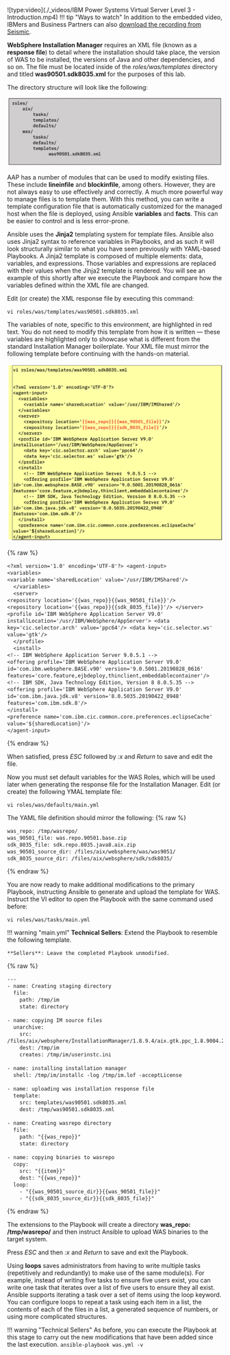 ![type:video](./_videos/IBM Power Systems Virtual Server Level 3 - Introduction.mp4)
!!! tip "Ways to watch"
    In addition to the embedded video, IBMers and Business Partners can also <a href="https://ibm.seismic.com/Link/Content/DCGdHJ7DMdqHD8cV7Wp8f4Rg9Bgd" target="_blank">download the recording from Seismic</a>.

**WebSphere Installation Manager** requires an XML file (known as a **response file**) to detail where the installation should take place, the version of WAS to be installed, the versions of Java and other dependencies, and so on. The file must be located inside of the *roles/was/templates* directory and titled **was90501.sdk8035.xml** for the purposes of this lab.

The directory structure will look like the following:

![](_attachments/part3_figure5.png)

AAP has a number of modules that can be used to modify existing files. These include **lineinfile** and **blockinfile**, among others. However, they are not always easy to use effectively and correctly. A much more powerful way to manage files is to template them. With this method, you can write a template configuration file that is automatically customized for the managed host when the file is deployed, using Ansible **variables** and **facts**. This can be easier to control and is less error-prone.

Ansible uses the **Jinja2** templating system for template files. Ansible also uses Jinja2 syntax to reference variables in Playbooks, and as such it will look structurally similar to what you have seen previously with YAML-based Playbooks. A Jinja2 template is composed of multiple elements: data, variables, and expressions. Those variables and expressions are replaced with their values when the Jinja2 template is rendered. You will see an example of this shortly after we execute the Playbook and compare how the variables defined within the XML file are changed.

Edit (or create) the XML response file by executing this command:

```
vi roles/was/templates/was90501.sdk8035.xml
```

The variables of note, specific to this environment, are highlighted in red text. You do not need to modify this template from how it is written — these variables are highlighted only to showcase what is different from the standard Installation Manager boilerplate. Your XML file must mirror the following template before continuing with the hands-on material.

![](_attachments/part3_figure6.png)

{% raw %}
```
<?xml version='1.0' encoding='UTF-8'?> <agent-input>
<variables>
<variable name='sharedLocation' value='/usr/IBM/IMShared'/>
  </variables>
  <server>
<repository location='{{was_repo}}{{was_90501_file}}'/>
<repository location='{{was_repo}}{{sdk_8035_file}}'/> </server>
<profile id='IBM WebSphere Application Server V9.0'
installLocation='/usr/IBM/WebSphere/AppServer'> <data key='cic.selector.arch' value='ppc64'/> <data key='cic.selector.ws' value='gtk'/>
  </profile>
  <install>
<!-- IBM WebSphere Application Server 9.0.5.1 -->
<offering profile='IBM WebSphere Application Server V9.0' id='com.ibm.websphere.BASE.v90' version='9.0.5001.20190828_0616' features='core.feature,ejbdeploy,thinclient,embeddablecontainer'/>
<!-- IBM SDK, Java Technology Edition, Version 8 8.0.5.35 -->
<offering profile='IBM WebSphere Application Server V9.0' id='com.ibm.java.jdk.v8' version='8.0.5035.20190422_0948' features='com.ibm.sdk.8'/>
</install>
<preference name='com.ibm.cic.common.core.preferences.eclipseCache' value='${sharedLocation}'/>
</agent-input>
```
{% endraw %}

When satisfied, press *ESC* followed by *:x* and *Return* to save and edit the file.

Now you must set default variables for the WAS Roles, which will be used later when generating the response file for the Installation Manager. Edit (or create) the following YMAL template file:
```
vi roles/was/defaults/main.yml
```

The YAML file definition should mirror the following:
{% raw %}
```
was_repo: /tmp/wasrepo/
was_90501_file: was.repo.90501.base.zip
sdk_8035_file: sdk.repo.8035.java8.aix.zip
was_90501_source_dir: /files/aix/websphere/was/was9051/
sdk_8035_source_dir: /files/aix/websphere/sdk/sdk8035/
```
{% endraw %}

You are now ready to make additional modifications to the primary Playbook, instructing Ansible to generate and upload the template for WAS. Instruct the VI editor to open the Playbook with the same command used before:
```
vi roles/was/tasks/main.yml
```

!!! warning "main.yml"
    **Technical Sellers**: Extend the Playbook to resemble the following template.

    **Sellers**: Leave the completed Playbook unmodified.

{% raw %}
```
---
- name: Creating staging directory
  file:
    path: /tmp/im
    state: directory

- name: copying IM source files
  unarchive:
    src: /files/aix/websphere/InstallationManager/1.8.9.4/aix.gtk.ppc_1.8.9004.20190423_2015.zip
    dest: /tmp/im
    creates: /tmp/im/userinstc.ini

- name: installing installation manager
  shell: /tmp/im/installc -log /tmp/im.lof -acceptLicense

- name: uploading was installation response file
  template:
    src: templates/was90501.sdk8035.xml
    dest: /tmp/was90501.sdk8035.xml

- name: Creating wasrepo directory
  file:
    path: "{{was_repo}}"
    state: directory

- name: copying binaries to wasrepo
  copy:
    src: "{{item}}"
    dest: "{{was_repo}}"
  loop:
    - "{{was_90501_source_dir}}{{was_90501_file}}"
    - "{{sdk_8035_source_dir}}{{sdk_8035_file}}"

```
{% endraw %}

The extensions to the Playbook will create a directory **was_repo: /tmp/wasrepo/** and then instruct Ansible to upload WAS binaries to the target system.

Press *ESC* and then *:x* and *Return* to save and exit the Playbook.

Using **loops** saves administrators from having to write multiple tasks (repetitively and redundantly) to make use of the same module(s). For example, instead of writing five tasks to ensure five users exist, you can write one task that iterates over a list of five users to ensure they all exist. Ansible supports iterating a task over a set of items using the loop keyword. You can configure loops to repeat a task using each item in a list, the contents of each of the files in a list, a generated sequence of numbers, or using more complicated structures.

!!! warning "Technical Sellers"
    As before, you can execute the Playbook at this stage to carry out the new modifications that have been added since the last execution.
    ```
    ansible-playbook was.yml -v
    ```
